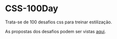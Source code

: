 # CSS-100Day
Trata-se de 100 desafios css para treinar estilização.

As propostas dos desafios podem ser vistas [aqui](https://100dayscss.com/days/1/).
